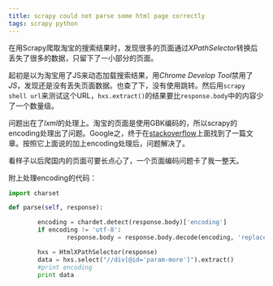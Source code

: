 ```yaml
---
title: scrapy could not parse some html page correctly
tags: scrapy python
---
```

在用Scrapy爬取淘宝的搜索结果时，发现很多的页面通过*XPathSelector*转换后丢失了很多的数据，只留下了一小部分的页面。

起初是以为淘宝用了JS来动态加载搜索结果，用*Chrome Develop Tool*禁用了*JS*，发现还是没有丢失页面数据。也查了下，没有使用跳转。然后用`scrapy shell url`来测试这个URL，`hxs.extract()`的结果要比`response.body`中的内容少了一个数量级。

问题出在了*lxml*的处理上。淘宝的页面是使用GBK编码的，所以scrapy的encoding处理出了问题。Google之，终于在[stackoverflow](http://stackoverflow.com/questions/12084033/scrapy-couldnt-parse-some-html-file-correctly)上面找到了一篇文章。按照它上面说的加上encoding处理后，问题解决了。

看样子以后爬国内的页面可要长点心了，一个页面编码问题卡了我一整天。

附上处理encoding的代码：

```python
import charset

def parse(self, response):

		encoding = chardet.detect(response.body)['encoding']
		if encoding != 'utf-8':
				response.body = response.body.decode(encoding, 'replace').encode('utf-8')

		hxs = HtmlXPathSelector(response)
		data = hxs.select("//div[@id='param-more']").extract()
		#print encoding
		print data
```

